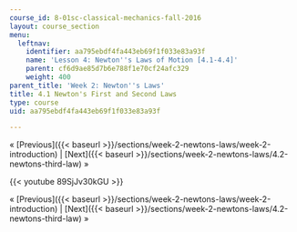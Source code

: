 ```yaml
---
course_id: 8-01sc-classical-mechanics-fall-2016
layout: course_section
menu:
  leftnav:
    identifier: aa795ebdf4fa443eb69f1f033e83a93f
    name: 'Lesson 4: Newton''s Laws of Motion [4.1-4.4]'
    parent: cf6d9ae85d7b6e788f1e70cf24afc329
    weight: 400
parent_title: 'Week 2: Newton''s Laws'
title: 4.1 Newton's First and Second Laws
type: course
uid: aa795ebdf4fa443eb69f1f033e83a93f

---
```


« [Previous]({{< baseurl >}}/sections/week-2-newtons-laws/week-2-introduction) | [Next]({{< baseurl >}}/sections/week-2-newtons-laws/4.2-newtons-third-law) »

{{< youtube 89SjJv30kGU >}}

« [Previous]({{< baseurl >}}/sections/week-2-newtons-laws/week-2-introduction) | [Next]({{< baseurl >}}/sections/week-2-newtons-laws/4.2-newtons-third-law) »